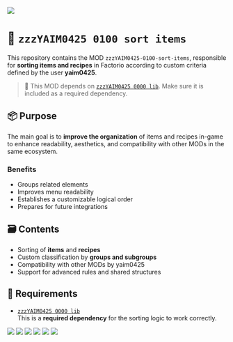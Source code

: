 ![](./thumbnail.png)

# 🧩 `zzzYAIM0425 0100 sort items`

This repository contains the MOD `zzzYAIM0425-0100-sort-items`, responsible for **sorting items and recipes** in Factorio according to custom criteria defined by the user **yaim0425**.

> 🔧 This MOD depends on [`zzzYAIM0425 0000 lib`](https://github.com/yaim0425/zzzYAIM0425-0000-lib). Make sure it is included as a required dependency.

## 📦 Purpose

The main goal is to **improve the organization** of items and recipes in-game to enhance readability, aesthetics, and compatibility with other MODs in the same ecosystem.

### Benefits

- Groups related elements  
- Improves menu readability  
- Establishes a customizable logical order  
- Prepares for future integrations  

## 🗃️ Contents

- Sorting of **items** and **recipes**  
- Custom classification by **groups and subgroups**  
- Compatibility with other MODs by yaim0425  
- Support for advanced rules and shared structures  

## 🧭 Requirements

- [`zzzYAIM0425 0000 lib`](https://github.com/yaim0425/zzzYAIM0425-0000-lib)  
  This is a **required dependency** for the sorting logic to work correctly.

![](./Doc/base/Screenshot%20(1).png)
![](./Doc/base/Screenshot%20(2).png)
![](./Doc/base/Screenshot%20(3).png)
![](./Doc/base/Screenshot%20(4).png)
![](./Doc/base/Screenshot%20(5).png)
![](./Doc/base/Screenshot%20(6).png)
